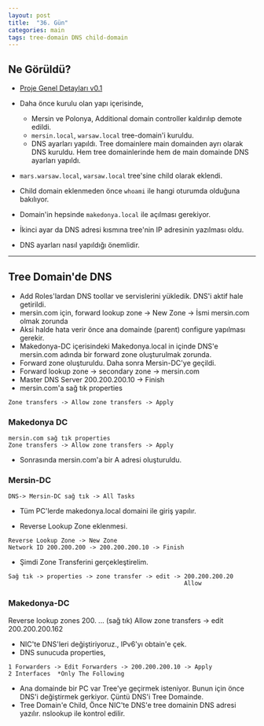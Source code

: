 ```yaml
---
layout: post
title:  "36. Gün"
categories: main
tags: tree-domain DNS child-domain
---
```


## Ne Görüldü?

* [Proje Genel Detayları v0.1](https://raw.githubusercontent.com/acsariyildiz/sistem4/gh-pages/images/pj1.png)
* Daha önce kurulu olan yapı içerisinde, 
  * Mersin ve Polonya, Additional domain controller kaldırılıp demote edildi.
  * `mersin.local`, `warsaw.local` tree-domain'i kuruldu.
  * DNS ayarları yapıldı. Tree domainlere main domainden ayrı olarak DNS kuruldu. Hem tree domainlerinde hem de main
  domainde DNS ayarları yapıldı.
  
* `mars.warsaw.local`, `warsaw.local` tree'sine child olarak eklendi. 
* Child domain eklenmeden önce `whoami` ile hangi oturumda olduğuna bakılıyor. 
* Domain'in hepsinde `makedonya.local` ile açılması gerekiyor.
* İkinci ayar da DNS adresi kısmına tree'nin IP adresinin yazılması oldu. 
* DNS ayarları nasıl yapıldığı önemlidir.

  
------------------------------------------------------------------------------

## Tree Domain'de DNS 

* Add Roles'lardan DNS toollar ve servislerini yükledik. DNS'i aktif hale getirildi.
* mersin.com için, forward lookup zone -> New Zone -> İsmi mersin.com olmak zorunda
* Aksi halde hata verir önce ana domainde (parent) configure yapılması gerekir.
* Makedonya-DC içerisindeki Makedonya.local in içinde DNS'e mersin.com adında bir forward zone oluşturulmak zorunda. 
* Forward zone oluşturuldu. Daha sonra Mersin-DC'ye geçildi.
* Forward lookup zone -> secondary zone -> mersin.com 
* Master DNS Server 200.200.200.10 -> Finish
* mersin.com'a sağ tık properties

```
Zone transfers -> Allow zone transfers -> Apply
```

### Makedonya DC

```
mersin.com sağ tık properties
Zone transfers -> Allow zone transfers -> Apply
```

* Sonrasında mersin.com'a bir A adresi oluşturuldu. 


### Mersin-DC

```
DNS-> Mersin-DC sağ tık -> All Tasks 
```

* Tüm PC'lerde makedonya.local domaini ile giriş yapılır.

* Reverse Lookup Zone eklenmesi.

```
Reverse Lookup Zone -> New Zone
Network ID 200.200.200 -> 200.200.200.10 -> Finish
```

* Şimdi Zone Transferini gerçekleştirelim.

```
Sağ tık -> properties -> zone transfer -> edit -> 200.200.200.20
                                                  Allow
```

### Makedonya-DC

Reverse lookup zones 200. ... (sağ tık)
Allow zone transfers -> edit 200.200.200.162 

* NIC'te DNS'leri değiştiriyoruz., IPv6'yı obtain'e çek.
* DNS sunucuda properties,

```
1 Forwarders -> Edit Forwarders -> 200.200.200.10 -> Apply
2 Interfaces  *Only The Following
```

* Ana domainde bir PC var Tree'ye geçirmek isteniyor. Bunun için önce DNS'i değiştirmek gerkiyor. Çüntü DNS'i Tree Domainde.
* Tree Domain'e Child, Önce NIC'te DNS'e tree domainin DNS adresi yazılır. nslookup ile kontrol edilir.



